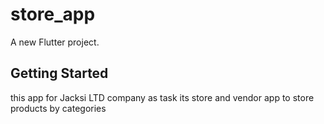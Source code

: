 # store_app

A new Flutter project.

## Getting Started

this app for Jacksi LTD company as task 
its store and vendor app to store products by categories
